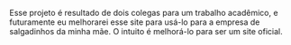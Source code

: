 Esse projeto é resultado de dois colegas para um trabalho acadêmico, e futuramente eu melhorarei esse site para usá-lo para a empresa de salgadinhos da minha mãe. O intuito é melhorá-lo para ser um site oficial. 
